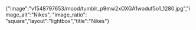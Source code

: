 {"image":"v1548797653/mood/tumblr_p9mw2xOXGA1woduf5o1_1280.jpg","image_alt":"Nikes", "image_ratio": "square","layout":"lightbox","title":"Nikes"}